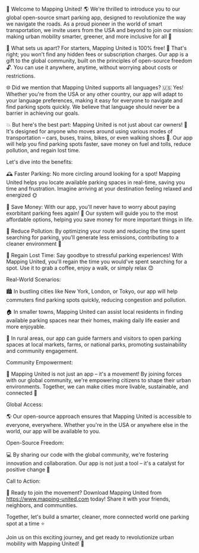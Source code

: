 🎉 Welcome to Mapping United! 🌎 We're thrilled to introduce you to our global open-source smart parking app, designed to revolutionize the way we navigate the roads. As a proud pioneer in the world of smart transportation, we invite users from the USA and beyond to join our mission: making urban mobility smarter, greener, and more inclusive for all 🚀

👋 What sets us apart? For starters, Mapping United is 100% free! 💸 That's right; you won't find any hidden fees or subscription charges. Our app is a gift to the global community, built on the principles of open-source freedom 🔓. You can use it anywhere, anytime, without worrying about costs or restrictions.

🌐 Did we mention that Mapping United supports all languages? 🇺🇸 Yes! Whether you're from the USA or any other country, our app will adapt to your language preferences, making it easy for everyone to navigate and find parking spots quickly. We believe that language should never be a barrier in achieving our goals.

💥 But here's the best part: Mapping United is not just about car owners! 🚗 It's designed for anyone who moves around using various modes of transportation – cars, buses, trains, bikes, or even walking shoes 👣. Our app will help you find parking spots faster, save money on fuel and tolls, reduce pollution, and regain lost time.

Let's dive into the benefits:

🕰️ Faster Parking: No more circling around looking for a spot! Mapping United helps you locate available parking spaces in real-time, saving you time and frustration. Imagine arriving at your destination feeling relaxed and energized 🌞

💸 Save Money: With our app, you'll never have to worry about paying exorbitant parking fees again! 💸 Our system will guide you to the most affordable options, helping you save money for more important things in life.

🌿 Reduce Pollution: By optimizing your route and reducing the time spent searching for parking, you'll generate less emissions, contributing to a cleaner environment 🌱

💪 Regain Lost Time: Say goodbye to stressful parking experiences! With Mapping United, you'll regain the time you would've spent searching for a spot. Use it to grab a coffee, enjoy a walk, or simply relax 😊

Real-World Scenarios:

🏙️ In bustling cities like New York, London, or Tokyo, our app will help commuters find parking spots quickly, reducing congestion and pollution.

🏠 In smaller towns, Mapping United can assist local residents in finding available parking spaces near their homes, making daily life easier and more enjoyable.

🌳 In rural areas, our app can guide farmers and visitors to open parking spaces at local markets, farms, or national parks, promoting sustainability and community engagement.

Community Empowerment:

🤝 Mapping United is not just an app – it's a movement! By joining forces with our global community, we're empowering citizens to shape their urban environments. Together, we can make cities more livable, sustainable, and connected 🌈

Global Access:

🌎 Our open-source approach ensures that Mapping United is accessible to everyone, everywhere. Whether you're in the USA or anywhere else in the world, our app will be available to you.

Open-Source Freedom:

💻 By sharing our code with the global community, we're fostering innovation and collaboration. Our app is not just a tool – it's a catalyst for positive change 🌟

Call to Action:

📲 Ready to join the movement? Download Mapping United from https://www.mapping-united.com today! Share it with your friends, neighbors, and communities.

Together, let's build a smarter, cleaner, more connected world one parking spot at a time ⭐️

Join us on this exciting journey, and get ready to revolutionize urban mobility with Mapping United! 🚀